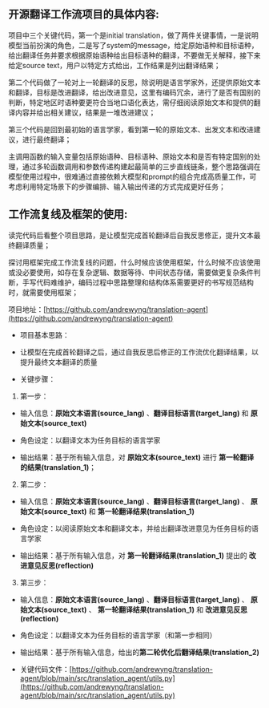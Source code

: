 ## 开源翻译工作流项目的具体内容:

项目中三个关键代码，第一个是initial translation，做了两件关键事情，一是说明模型当前扮演的角色，二是写了system的message，给定原始语种和目标语种，给出翻译任务并要求根据原始语种给出目标语种的翻译，不要做无关解释，接下来给定source text，用户以特定方式给出，工作结果是列出翻译结果；

第二个代码做了一轮对上一轮翻译的反思，除说明是语言学家外，还提供原始文本和翻译，目标是改进翻译，给出改进意见，这里有编码冗余，进行了是否有国别的判断，特定地区时语种要更符合当地口语化表达，需仔细阅读原始文本和提供的翻译内容并给出相关建议，结果是一堆改进建议；

第三个代码是回到最初始的语言学家，看到第一轮的原始文本、出发文本和改进建议，进行最终翻译；

主调用函数的输入变量包括原始语种、目标语种、原始文本和是否有特定国别的处理，通过多轮函数调用和参数传递构建起最简单的三步直线链条，整个思路强调在模型使用过程中，很难通过直接依赖大模型和prompt的组合完成高质量工作，可考虑利用特定场景下的步骤编排、输入输出传递的方式完成更好任务；

## 工作流复线及框架的使用:

读完代码后看整个项目思路，是让模型完成首轮翻译后自我反思修正，提升文本最终翻译质量；

探讨用框架完成工作流复线的问题，什么时候应该使用框架，什么时候不应该使用或没必要使用，如存在复杂逻辑、数据等待、中间状态存储，需要做更复杂条件判断，手写代码难维护，编码过程中思路整理和结构体系需要更好的书写规范结构时，就需要使用框架；

项目地址：[https://github.com/andrewyng/translation-agent](https://github.com/andrewyng/translation-agent)

- 项目基本思路：

- 让模型在完成首轮翻译之后，通过自我反思后修正的工作流优化翻译结果，以提升最终文本翻译的质量

- 关键步骤：

1. 第一步：

- 输入信息：**原始文本语言(source_lang)** 、**翻译目标语言(target_lang)** 和 **原始文本(source_text)**

- 角色设定：以翻译文本为任务目标的语言学家

- 输出结果：基于所有输入信息，对 **原始文本(source_text)** 进行 **第一轮翻译的结果(translation_1)**；

2. 第二步：

- 输入信息：**原始文本语言(source_lang)** 、**翻译目标语言(target_lang)** 、 **原始文本(source_text)** 和 **第一轮翻译结果(translation_1)**

- 角色设定：以阅读原始文本和翻译文本，并给出翻译改进意见为任务目标的语言学家

- 输出结果：基于所有输入信息，对 **第一轮翻译结果(translation_1)** 提出的 **改进意见反思(reflection)**

3. 第三步：

- 输入信息：**原始文本语言(source_lang)** 、**翻译目标语言(target_lang)** 、 **原始文本(source_text)** 、 **第一轮翻译结果(translation_1)** 和 **改进意见反思(reflection)**

- 角色设定：以翻译文本为任务目标的语言学家（和第一步相同）

- 输出结果：基于所有输入信息，给出的**第二轮优化后翻译结果(translation_2)**

- 关键代码文件：[https://github.com/andrewyng/translation-agent/blob/main/src/translation_agent/utils.py](https://github.com/andrewyng/translation-agent/blob/main/src/translation_agent/utils.py)